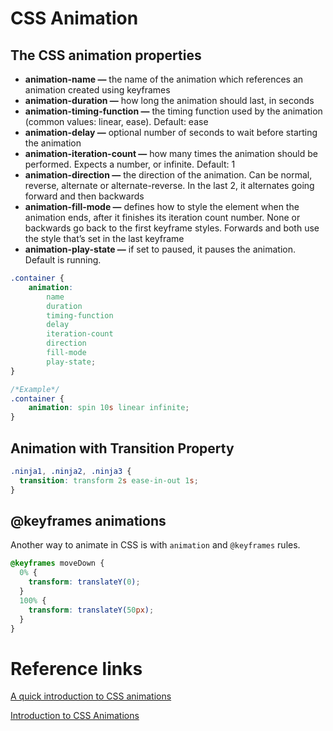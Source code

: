 # CSS Animation

## ****The CSS animation properties****

- **animation-name —** the name of the animation which references an animation created using keyframes
- **animation-duration —** how long the animation should last, in seconds
- **animation-timing-function —** the timing function used by the animation (common values: linear, ease). Default: ease
- **animation-delay —** optional number of seconds to wait before starting the animation
- **animation-iteration-count —** how many times the animation should be performed. Expects a number, or infinite. Default: 1
- **animation-direction —** the direction of the animation. Can be normal, reverse, alternate or alternate-reverse. In the last 2, it alternates going forward and then backwards
- **animation-fill-mode —** defines how to style the element when the animation ends, after it finishes its iteration count number. None or backwards go back to the first keyframe styles. Forwards and both use the style that’s set in the last keyframe
- **animation-play-state —** if set to paused, it pauses the animation. Default is running.

```css
.container {  
	animation: 
		name 
		duration
		timing-function 
		delay 
		iteration-count 
		direction 
		fill-mode 
		play-state;
}

/*Example*/
.container { 
	animation: spin 10s linear infinite;
}
```

## Animation with Transition Property

```css
.ninja1, .ninja2, .ninja3 {
  transition: transform 2s ease-in-out 1s;
}
```

## @keyframes animations

Another way to animate in CSS is with `animation` and `@keyframes` rules.

```css
@keyframes moveDown {
  0% {
    transform: translateY(0);
  }
  100% {
    transform: translateY(50px);
  }
}
```

# Reference links

[A quick introduction to CSS animations](https://www.freecodecamp.org/news/a-quick-introduction-to-css-animations-a1655375ec90/)

[Introduction to CSS Animations](https://dev.to/ljcdev/introduction-to-css-animation-4762)